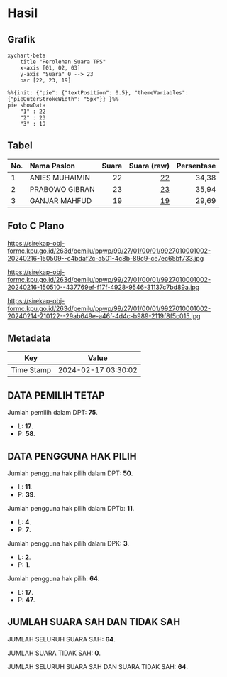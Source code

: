 # Hasil

## Grafik

```mermaid
xychart-beta
    title "Perolehan Suara TPS"
    x-axis [01, 02, 03]
    y-axis "Suara" 0 --> 23
    bar [22, 23, 19]
```

```mermaid
%%{init: {"pie": {"textPosition": 0.5}, "themeVariables": {"pieOuterStrokeWidth": "5px"}} }%%
pie showData
    "1" : 22
    "2" : 23
    "3" : 19
```

## Tabel

| No. | Nama Paslon    | Suara | Suara (raw) | Persentase |
|:--- |:-------------- | -----:| -----------:| ----------:|
| 1   | ANIES MUHAIMIN | 22    | [22][p-1]   | 34,38      |
| 2   | PRABOWO GIBRAN | 23    | [23][p-2]   | 35,94      |
| 3   | GANJAR MAHFUD  | 19    | [19][p-3]   | 29,69      |


[p-1]: https://github.com/gigit-pemilu/pemilu-2024-99-luar-negeri/blob/main/pilpres/hitung-suara/sub/99-luar-negeri/sub/27-cape-town-afrika-selatan/sub/01-cape-town-afrika-selatan/sub/0001-cape-town-afrika-selatan/sub/002-tps-001/sub/paslon-1.txt
[p-2]: https://github.com/gigit-pemilu/pemilu-2024-99-luar-negeri/blob/main/pilpres/hitung-suara/sub/99-luar-negeri/sub/27-cape-town-afrika-selatan/sub/01-cape-town-afrika-selatan/sub/0001-cape-town-afrika-selatan/sub/002-tps-001/sub/paslon-2.txt
[p-3]: https://github.com/gigit-pemilu/pemilu-2024-99-luar-negeri/blob/main/pilpres/hitung-suara/sub/99-luar-negeri/sub/27-cape-town-afrika-selatan/sub/01-cape-town-afrika-selatan/sub/0001-cape-town-afrika-selatan/sub/002-tps-001/sub/paslon-3.txt

## Foto C Plano

https://sirekap-obj-formc.kpu.go.id/263d/pemilu/ppwp/99/27/01/00/01/9927010001002-20240216-150509--c4bdaf2c-a501-4c8b-89c9-ce7ec65bf733.jpg

https://sirekap-obj-formc.kpu.go.id/263d/pemilu/ppwp/99/27/01/00/01/9927010001002-20240216-150510--437769ef-f17f-4928-9546-31137c7bd89a.jpg

https://sirekap-obj-formc.kpu.go.id/263d/pemilu/ppwp/99/27/01/00/01/9927010001002-20240214-210122--29ab649e-a46f-4d4c-b989-2119f8f5c015.jpg


## Metadata

| Key        | Value               |
| ---------- | ------------------- |
| Time Stamp | 2024-02-17 03:30:02 |


## DATA PEMILIH TETAP

Jumlah pemilih dalam DPT: **75**.
 * L: **17**.
 * P: **58**.

## DATA PENGGUNA HAK PILIH

Jumlah pengguna hak pilih dalam DPT: **50**.
 * L: **11**.
 * P: **39**.

Jumlah pengguna hak pilih dalam DPTb: **11**.
 * L: **4**.
 * P: **7**.

Jumlah pengguna hak pilih dalam DPK: **3**.
 * L: **2**.
 * P: **1**.

Jumlah pengguna hak pilih: **64**.
 * L: **17**.
 * P: **47**.

## JUMLAH SUARA SAH DAN TIDAK SAH

JUMLAH SELURUH SUARA SAH: **64**.

JUMLAH SUARA TIDAK SAH: **0**.

JUMLAH SELURUH SUARA SAH DAN SUARA TIDAK SAH: **64**.


